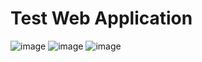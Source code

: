 # Test Web Application
![image](https://user-images.githubusercontent.com/56762506/189615177-d994c7e1-64e5-404d-be8c-fd271d9e3bc0.png)
![image](https://user-images.githubusercontent.com/56762506/189615275-fcdb53d5-355c-42d3-9e0e-f8920e27db90.png)
![image](https://user-images.githubusercontent.com/56762506/189615025-090f9a73-4088-4438-acd4-c8435c069625.png)


